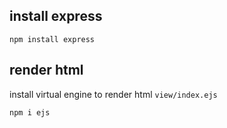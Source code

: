 ## install express
```
npm install express
```
## render html
install virtual engine to render html `view/index.ejs`
```
npm i ejs
```